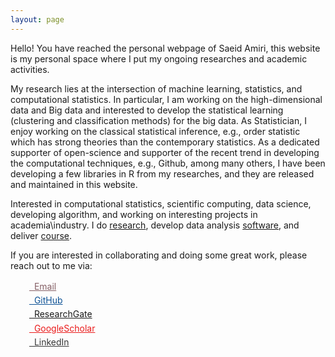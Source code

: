 ```yaml
---
layout: page
---
```


Hello! You  have reached the personal webpage of Saeid Amiri, this website is my personal space where
I put my ongoing researches and academic activities.

My research lies at the intersection of machine learning, statistics, and computational statistics. In particular, I am working on the high-dimensional data and Big data and interested to develop the statistical learning (clustering and classification methods) for the big data. As Statistician, I enjoy working on the classical statistical inference, e.g., order statistic which has strong theories than the contemporary statistics.  As a dedicated supporter of open-science and supporter of the recent trend in developing the computational techniques, e.g., Github, among many others, I have been developing a few libraries in R from my researches, and they are released and maintained in this website.  

Interested in computational statistics, scientific computing, data science, developing algorithm, and working on interesting projects in academia\industry. I do [research](https://saeidamiri1.github.io/papers/), develop data analysis [software](https://saeidamiri1.github.io/software/), and deliver [course](https://saeidamiri1.github.io/courses/).

If you are interested in collaborating and doing some great work, please reach out to me via:

<div class="contact-buttons" style="line-height:160%;margin-left:30px;margin-top:10px">
<p>
<link rel="stylesheet" href="//maxcdn.bootstrapcdn.com/font-awesome/4.3.0/css/font-awesome.min.css">
<link rel="stylesheet" href="//saeidamiri1.github.io/css/academicons.css">
  <a href="mailto:saeid.amiri1@gmail.com" target="_blank" style="color:#855f65;"><i class="fa fa-envelope" style="font-size:1em"></i> &nbsp; Email<br></a>
<a href="https://github.com/saeidamiri1" target="_blank" style="color:#0e5295;"><i class="fa fa-github" aria-hidden="true"></i> &nbsp; GitHub<br></a>
<a href="https://www.researchgate.net/profile/Saeid_Amiri6" target="_blank" style="color:#5f09091;"><i class="ai ai-researchgate ai-3x" style="font-size:1em"></i> &nbsp; ResearchGate<br></a> 
<a href="https://scholar.google.com/citations?user=iroPmuAAAAAJ&hl=en" target="_blank" style="color:#ea1b1b;"><i class="ai ai-google-scholar-square ai-3x" style="font-size:1em"></i> &nbsp; GoogleScholar <br></a>
<a href="https://www.linkedin.com/in/saeid-amiri-191730139/" target="_blank" style="color:#363636;"><i class="fa fa-linkedin" style="font-size:1em"></i> &nbsp; LinkedIn<br></a>
</p>
</div>

<br>
